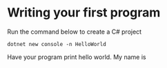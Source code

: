 # Writing your first program

Run the command below to create a C# project
```angular2html
dotnet new console -n HelloWorld
```

Have your program print hello world. My name is <Your name>



